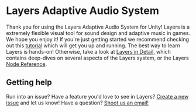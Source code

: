 # Layers Adaptive Audio System
Thank you for using the Layers Adaptive Audio System for Unity! Layers is a extremely flexible visual tool for sound design and adaptive music in games. We hope you enjoy it! If you're just getting started we recommend checking out this [tutorial](Getting-Started) which will get you up and running. The best way to learn Layers is hands-on! Otherwise, take a look at [Layers in Detail](Layers-In-Detail), which contains deep-dives on several aspects of the Layers system, or the Layers [Node Reference](Nodes).

## Getting help
Run into an issue? Have a feature you'd love to see in Layers? [Create a new issue](https://github.com/mwahnish/Layers-Adaptive-Audio/issues) and let us know! Have a question? [Shoot us an email!](mailto:mark@abxygames.com)
